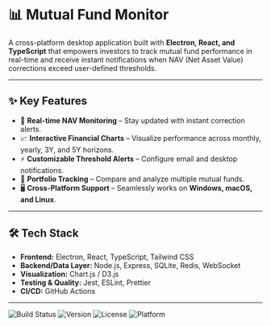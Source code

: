 # 📊 Mutual Fund Monitor

A cross-platform desktop application built with **Electron, React, and TypeScript** that empowers investors to track mutual fund performance in real-time and receive instant notifications when NAV (Net Asset Value) corrections exceed user-defined thresholds.

---

## ✨ Key Features

- 🔔 **Real-time NAV Monitoring** – Stay updated with instant correction alerts.
- 📈 **Interactive Financial Charts** – Visualize performance across monthly, yearly, 3Y, and 5Y horizons.
- ⚡ **Customizable Threshold Alerts** – Configure email and desktop notifications.
- 💼 **Portfolio Tracking** – Compare and analyze multiple mutual funds.
- 🖥️ **Cross-Platform Support** – Seamlessly works on **Windows, macOS, and Linux**.

---

## 🛠️ Tech Stack

- **Frontend:** Electron, React, TypeScript, Tailwind CSS
- **Backend/Data Layer:** Node.js, Express, SQLite, Redis, WebSocket
- **Visualization:** Chart.js / D3.js
- **Testing & Quality:** Jest, ESLint, Prettier
- **CI/CD:** GitHub Actions

---

![Build Status](https://img.shields.io/badge/build-passing-brightgreen)
![Version](https://img.shields.io/badge/version-1.0.0-blue)
![License](https://img.shields.io/badge/license-MIT-green)
![Platform](https://img.shields.io/badge/platform-Windows%20%7C%20macOS%20%7C%20Linux-lightgrey)

